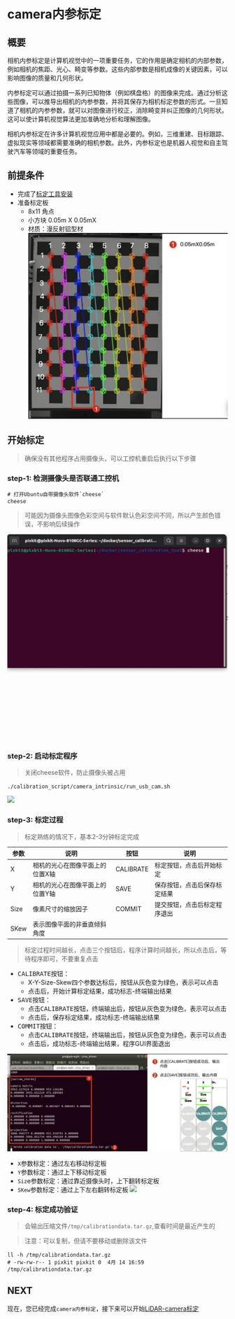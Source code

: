# camera内参标定

## 概要
相机内参标定是计算机视觉中的一项重要任务，它的作用是确定相机的内部参数，例如相机的焦距、光心、畸变等参数。这些内部参数是相机成像的关键因素，可以影响图像的质量和几何形状。

内参标定可以通过拍摄一系列已知物体（例如棋盘格）的图像来完成。通过分析这些图像，可以推导出相机的内参参数，并将其保存为相机标定参数的形式。一旦知道了相机的内参参数，就可以对图像进行校正，消除畸变并纠正图像的几何形状。这可以使计算机视觉算法更加准确地分析和理解图像。

相机内参标定在许多计算机视觉应用中都是必要的。例如，三维重建、目标跟踪、虚拟现实等领域都需要准确的相机参数。此外，内参标定也是机器人视觉和自主驾驶汽车等领域的重要任务。

## 前提条件
- 完成了[标定工具安装](./%E6%A0%87%E5%AE%9A%E5%B7%A5%E5%85%B7%E5%AE%89%E8%A3%85.md)
- 准备标定板
    - 8x11 角点
    - 小方块 0.05m X 0.05mX
    - 材质：漫反射铝型材
![](./image/camera_intrinsic/camera_intrinsic_start2.png)

## 开始标定
> 确保没有其他程序占用摄像头，可以工控机重启后执行以下步骤

### step-1: 检测摄像头是否联通工控机
```shell
# 打开Ubuntu自带摄像头软件`cheese`
cheese
```
> 可能因为摄像头图像色彩空间与软件默认色彩空间不同，所以产生颜色错误，不影响后续操作

![](./image/camera_intrinsic/camera_intrinsic_start1.gif)

### step-2: 启动标定程序
> 关闭cheese软件，防止摄像头被占用
```shell
./calibration_script/camera_intrinsic/run_usb_cam.sh 
```
![](./image/camera_intrinsic/camera_intrinsic_start2.gif)

### step-3: 标定过程

> 标定熟练的情况下，基本2-3分钟标定完成 

|  参数 | 说明  | 按钮 | 说明 |
| ---- | ---- | ---- | ---- |
|  X   |相机的光心在图像平面上的位置X轴|CALIBRATE|标定按钮，点击后开始标定|
|  Y   |相机的光心在图像平面上的位置Y轴|SAVE     |保存按钮，点击后保存标定结果|
| Size |像素尺寸的缩放因子           |COMMIT   |提交按钮，点击后标定程序退出|
| SKew |表示图像平面的非垂直倾斜角度   |         |      |

> 标定过程时间越长，点击三个按钮后，程序计算时间越长，所以点击后，等待程序即可，不要重复点击

- <kbd>CALIBRATE</kbd>按钮：
    - X-Y-Size-Skew四个参数达标后，按钮从灰色变为绿色，表示可以点击
    - 点击后，开始计算标定结果，成功标志-终端输出结果
- <kbd>SAVE</kbd>按钮：
    - 点击<kbd>CALIBRATE</kbd>按钮，终端输出后，按钮从灰色变为绿色，表示可以点击
    - 点击后，保存标定结果，成功标志-终端输出结果
- <kbd>COMMIT</kbd>按钮：
    - 点击<kbd>CALIBRATE</kbd>按钮，终端输出后，按钮从灰色变为绿色，表示可以点击
    - 点击后，成功标志-终端输出结果，程序GUI界面退出

![](./image/camera_intrinsic/camera_intrinsic_start6.jpg)

- `X`参数标定：通过左右移动标定板
- `Y`参数标定：通过上下移动标定板
- `Siz`e参数标定：通过靠近摄像头时，上下翻转标定板
- `SKew`参数标定：通过上下左右翻转标定板
![](./image/camera_intrinsic/camera_intrinsic_start3.gif)

### step-4: 标定成功验证

> 会输出压缩文件`/tmp/calibrationdata.tar.gz`,查看时间是最近产生的

> 注意：可以复制，但请不要移动或删除该文件

```shell
ll -h /tmp/calibrationdata.tar.gz
# -rw-rw-r-- 1 pixkit pixkit 0  4月 14 16:59 /tmp/calibrationdata.tar.gz
```

## NEXT
现在，您已经完成`camera内参标定`，接下来可以开始[LiDAR-camera标定](./LiDAR-camera%E6%A0%87%E5%AE%9A.md)